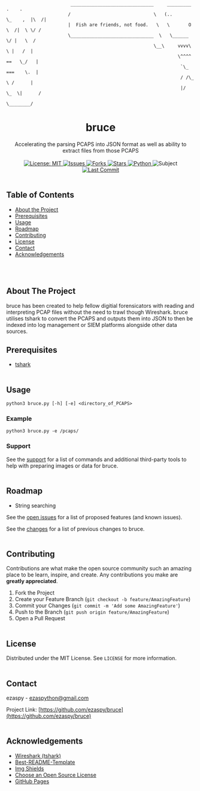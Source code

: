 <!-- PROJECT LOGO -->
```
                        _______________________________     _________         .    .
                       /                               \   (..       \_    ,  |\  /|
                       |  Fish are friends, not food.   \   \       O  \  /|  \ \/ /
                       \_______________________________  \   \______    \/ |   \  /
                                                       \__\     vvvv\    \ |   /  |
                                                                \^^^^  ==   \_/   |
                                                                 `\_   ===    \.  |
                                                                 / /\_   \ /      |
                                                                 |/   \_  \|      /
                                                                        \________/
```
<p align="center">
  <h1 align="center">bruce</h1>
  <p align="center">
    Accelerating the parsing PCAPS into JSON format as well as ability to extract files from those PCAPS
    <br><br>
    <a href="https://mit-license.org">
    <img src="https://img.shields.io/badge/license-MIT-black.svg" alt="License: MIT">
    </a>
    <a href="https://github.com/bruce/issues">
    <img src="https://img.shields.io/github/issues/markdown-templates/markdown-snippets.svg" alt="Issues">
    </a>
    <a href="https://github.com/bruce/forks">
    <img src="https://img.shields.io/github/forks/markdown-templates/markdown-snippets.svg" alt="Forks">
    <a href="https://github.com/ezaspy/bruce/stargazers">
    <img src="https://img.shields.io/github/stars/markdown-templates/markdown-snippets.svg" alt="Stars">
    </a>
    </a>
    <a href="https://www.python.org">
    <img src="https://img.shields.io/badge/language-python-yellow" alt="Python">
    </a>
    <img src="https://img.shields.io/badge/subject-DFIR-purple" alt="Subject">
    </a>
    <a href="https://github.com/elrond/forks">
    <img src="https://img.shields.io/github/last-commit/ezaspy/bruce" alt="Last Commit">
    </a>
    <br><br>
  </p>
</p>

<!-- TABLE OF CONTENTS -->
## Table of Contents

* [About the Project](#about-the-project)
* [Prerequisites](#prerequisites)
* [Usage](#usage)
* [Roadmap](#roadmap)
* [Contributing](#contributing)
* [License](#license)
* [Contact](#contact)
* [Acknowledgements](#acknowledgements)


<br><br>
<!-- ABOUT THE PROJECT -->
## About The Project

bruce has been created to help fellow digitial forensicators with reading and interpreting PCAP files without the need to trawl though Wireshark. bruce utilises tshark to convert the PCAPS and outputs them into JSON to then be indexed into log management or SIEM platforms alongside other data sources.
<br>

## Prerequisites

* [tshark](https://tshark.dev)
<br><br>


<!-- USAGE EXAMPLES -->
## Usage
`python3 bruce.py [-h] [-e] <directory_of_PCAPS>`
### Example
`python3 bruce.py -e /pcaps/`
### Support
See the [support](https://github.com/ezaspy/bruce/issues) for a list of commands and additional third-party tools to help with preparing images or data for bruce.
<br><br>


<!-- ROADMAP -->
## Roadmap

* String searching

See the [open issues](https://github.com/ezaspy/bruce/issues) for a list of proposed features (and known issues).
<br>

See the [changes](https://github.com/ezaspy/bruce/issues) for a list of previous changes to bruce.
<br><br>


<!-- CONTRIBUTING -->
## Contributing

Contributions are what make the open source community such an amazing place to be learn, inspire, and create. Any contributions you make are **greatly appreciated**.

1. Fork the Project
2. Create your Feature Branch (`git checkout -b feature/AmazingFeature`)
3. Commit your Changes (`git commit -m 'Add some AmazingFeature'`)
4. Push to the Branch (`git push origin feature/AmazingFeature`)
5. Open a Pull Request
<br><br>


<!-- LICENSE -->
## License

Distributed under the MIT License. See `LICENSE` for more information.
<br><br>


<!-- CONTACT -->
## Contact

ezaspy - ezaspython@gmail.com

Project Link: [https://github.com/ezaspy/bruce](https://github.com/ezaspy/bruce)
<br><br>


<!-- ACKNOWLEDGEMENTS -->
## Acknowledgements
* [Wireshark (tshark)](https://tshark.dev)
* [Best-README-Template](https://github.com/othneildrew/Best-README-Template)
* [Img Shields](https://shields.io)
* [Choose an Open Source License](https://choosealicense.com)
* [GitHub Pages](https://pages.github.com)



<!-- MARKDOWN LINKS & IMAGES -->
<!-- https://www.markdownguide.org/basic-syntax/#reference-style-links -->
[contributors-shield]: https://img.shields.io/github/contributors/ezaspy/bruce.svg?style=flat-square
[contributors-url]: https://github.com/ezaspy/bruce/graphs/contributors
[forks-shield]: https://img.shields.io/github/forks/ezaspy/bruce.svg?style=flat-square
[forks-url]: https://github.com/ezaspy/bruce/network/members
[stars-shield]: https://img.shields.io/github/stars/ezaspy/bruce.svg?style=flat-square
[stars-url]: https://github.com/ezaspy/bruce/stargazers
[issues-shield]: https://img.shields.io/github/issues/ezaspy/bruce.svg?style=flat-square
[issues-url]: https://github.com/ezaspy/bruce/issues
[license-shield]: https://img.shields.io/github/license/ezaspy/bruce.svg?style=flat-square
[license-url]: https://github.com/ezaspy/bruce/master/LICENSE.txt
[product-screenshot]: images/screenshot.png
